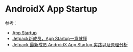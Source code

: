 # AndroidX App Startup

参考：

+ [App Startup](https://developer.android.com/topic/libraries/app-startup)
+ [Jetpack新成员，App Startup一篇就懂](https://blog.csdn.net/guolin_blog/article/details/108026357)
+ [Jetpack 最新成员 AndroidX App Startup 实践以及原理分析](https://juejin.cn/post/6844904190440013837)







